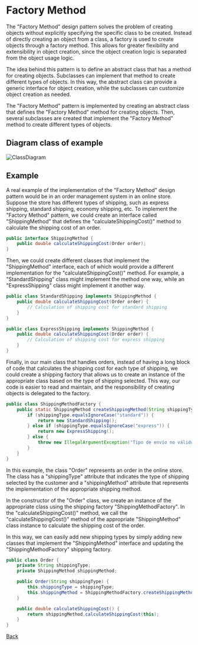 # Factory Method

The "Factory Method" design pattern solves the problem of creating objects without explicitly specifying the specific class to be created. Instead of directly creating an object from a class, a factory is used to create objects through a factory method. This allows for greater flexibility and extensibility in object creation, since the object creation logic is separated from the object usage logic.

The idea behind this pattern is to define an abstract class that has a method for creating objects. Subclasses can implement that method to create different types of objects. In this way, the abstract class can provide a generic interface for object creation, while the subclasses can customize object creation as needed.

The "Factory Method" pattern is implemented by creating an abstract class that defines the "Factory Method" method for creating objects. Then, several subclasses are created that implement the "Factory Method" method to create different types of objects.

## Diagram class of example
![ClassDiagram](http://www.plantuml.com/plantuml/png/fP71IWCn48RlUOevLefvW21I4Bs9X_e2OpBQXJG9CnEmgEzktBL8RBpOqsxop_yD_v-DABBMVJHJKk9dz0JRtLJAb5xkINSvm9jPUuo-HbGwIZTPT9Kv43ju-FfSW8EGwrCays6CZoW2MyKKaCFHz7_IxMjX4ZaVr4UxGw-P3pEEgR5wUINVnyT38TVYSFjlr5-K7_gyjj4kHyPsszbECElPFbxwLzu-Om-4gtThJnvXEDJtEvnPmWsLOQbcASFQwx4E3fREnMmeXRgFdm00)

## Example

A real example of the implementation of the "Factory Method" design pattern would be in an order management system in an online store. Suppose the store has different types of shipping, such as express shipping, standard shipping, economy shipping, etc. To implement the "Factory Method" pattern, we could create an interface called "ShippingMethod" that defines the "calculateShippingCost()" method to calculate the shipping cost of an order.

``` java
public interface ShippingMethod {
    public double calculateShippingCost(Order order);
}
```

Then, we could create different classes that implement the "ShippingMethod" interface, each of which would provide a different implementation for the "calculateShippingCost()" method. For example, a "StandardShipping" class might implement the method one way, while an "ExpressShipping" class might implement it another way.

``` java
public class StandardShipping implements ShippingMethod {
    public double calculateShippingCost(Order order) {
        // Calculation of shipping cost for standard shipping
    }
}

public class ExpressShipping implements ShippingMethod {
    public double calculateShippingCost(Order order) {
        // Calculation of shipping cost for express shipping
    }
}
```

Finally, in our main class that handles orders, instead of having a long block of code that calculates the shipping cost for each type of shipping, we could create a shipping factory that allows us to create an instance of the appropriate class based on the type of shipping selected. This way, our code is easier to read and maintain, and the responsibility of creating objects is delegated to the factory.

``` java
public class ShippingMethodFactory {
    public static ShippingMethod createShippingMethod(String shippingType) {
        if (shippingType.equalsIgnoreCase("standard")) {
            return new StandardShipping();
        } else if (shippingType.equalsIgnoreCase("express")) {
            return new ExpressShipping();
        } else {
            throw new IllegalArgumentException("Tipo de envío no válido");
        }
    }
}
```
In this example, the class "Order" represents an order in the online store. The class has a "shippingType" attribute that indicates the type of shipping selected by the customer and a "shippingMethod" attribute that represents the implementation of the appropriate shipping method.

In the constructor of the "Order" class, we create an instance of the appropriate class using the shipping factory "ShippingMethodFactory". In the "calculateShippingCost()" method, we call the "calculateShippingCost()" method of the appropriate "ShippingMethod" class instance to calculate the shipping cost of the order.

In this way, we can easily add new shipping types by simply adding new classes that implement the "ShippingMethod" interface and updating the "ShippingMethodFactory" shipping factory.

```java
public class Order {
    private String shippingType;
    private ShippingMethod shippingMethod;

    public Order(String shippingType) {
        this.shippingType = shippingType;
        this.shippingMethod = ShippingMethodFactory.createShippingMethod(shippingType);
    }

    public double calculateShippingCost() {
        return shippingMethod.calculateShippingCost(this);
    }
}
```
[Back](../creational/README.md)